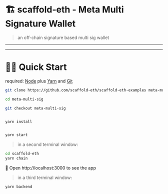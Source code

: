 
# 🏗 scaffold-eth - Meta Multi Signature Wallet

> an off-chain signature based multi sig wallet

---
---

# 🏃‍♀️ Quick Start

required: [Node](https://nodejs.org/dist/latest-v12.x/) plus [Yarn](https://classic.yarnpkg.com/en/docs/install/) and [Git](https://git-scm.com/downloads)


```bash
git clone https://github.com/scaffold-eth/scaffold-eth-examples meta-multi-sig

cd meta-multi-sig

git checkout meta-multi-sig
```

```bash

yarn install

```

```bash

yarn start

```

> in a second terminal window:

```bash
cd scaffold-eth
yarn chain

```

📱 Open http://localhost:3000 to see the app

> in a third terminal window:

```bash
yarn backend

```
